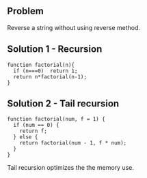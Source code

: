 ## Problem
Reverse a string without using reverse method.

## Solution 1 - Recursion
```
function factorial(n){
  if (n===0)  return 1;
  return n*factorial(n-1);
}
```
## Solution 2 - Tail recursion
```
function factorial(num, f = 1) {
  if (num == 0) {
    return f;
  } else {
    return factorial(num - 1, f * num);
  }
}
```
Tail recursion optimizes the the memory use.
